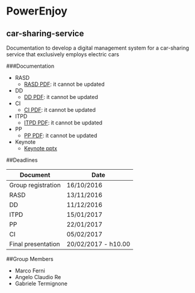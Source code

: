 # PowerEnjoy
## car-sharing-service
Documentation to develop a digital management system for a car-sharing service that exclusively employs electric cars

###Documentation

* RASD
   * [RASD PDF](releases/RASD/V1.1/RASD.pdf): it cannot be  updated
* DD
   * [DD PDF](releases/DD/V1.1/DD.pdf): it cannot be  updated
* CI
   * [CI PDF](releases/CI/V1.0/CI.pdf): it cannot be  updated
* ITPD
   * [ITPD PDF](releases/ITPD/V1.0/ITPD.pdf): it cannot be  updated
* PP
   * [PP PDF](releases/PP/V1.0/PP.pdf): it cannot be  updated
* Keynote
   * [Keynote pptx](releases/keynote/readme.md)

##Deadlines

| Document            | Date                 |
|---------------------|----------------------|
| Group registration  | 16/10/2016           |
| RASD                | 13/11/2016           |
| DD                  | 11/12/2016           |
| ITPD                | 15/01/2017           |
| PP                  | 22/01/2017           |
| CI                  | 05/02/2017           |
| Final presentation  | 20/02/2017 - h10.00  |

##Group Members

* Marco Ferni
* Angelo Claudio Re
* Gabriele Termignone


